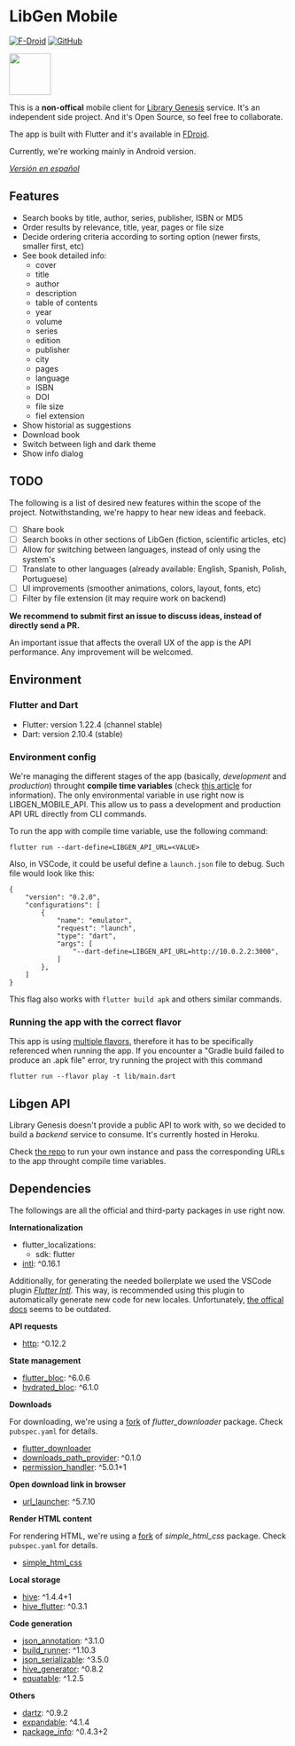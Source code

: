 # LibGen Mobile

[![F-Droid](https://img.shields.io/f-droid/v/com.manuelvargastapia.libgen?color=%231976d2)](https://f-droid.org/packages/com.manuelvargastapia.libgen) [![GitHub](https://img.shields.io/github/license/manuelvargastapia/libgen_mobile_app?color=%2335c202)](https://github.com/manuelvargastapia/libgen_mobile_app/blob/main/LICENSE)

<a href="https://f-droid.org/packages/com.manuelvargastapia.libgen" target="_blank">
<img src="https://fdroid.gitlab.io/artwork/badge/get-it-on.png" height="75">
</a>

This is a **non-offical** mobile client for [Library Genesis](http://gen.lib.rus.ec) service. It's an independent side project. And it's Open Source, so feel free to collaborate.

The app is built with Flutter and it's available in [FDroid](https://f-droid.org).

Currently, we're working mainly in Android version.

[_Versión en español_](README.es.md)

## Features

- Search books by title, author, series, publisher, ISBN or MD5
- Order results by relevance, title, year, pages or file size
- Decide ordering criteria according to sorting option (newer firsts, smaller first, etc)
- See book detailed info:
  - cover
  - title
  - author
  - description
  - table of contents
  - year
  - volume
  - series
  - edition
  - publisher
  - city
  - pages
  - language
  - ISBN
  - DOI
  - file size
  - fiel extension
- Show historial as suggestions
- Download book
- Switch between ligh and dark theme
- Show info dialog

## TODO

The following is a list of desired new features within the scope of the project. Notwithstanding, we're happy to hear new ideas and feeback.

- [ ] Share book
- [ ] Search books in other sections of LibGen (fiction, scientific articles, etc)
- [ ] Allow for switching between languages, instead of only using the system's
- [ ] Translate to other languages (already available: English, Spanish, Polish, Portuguese)
- [ ] UI improvements (smoother animations, colors, layout, fonts, etc)
- [ ] Filter by file extension (it may require work on backend)

**We recommend to submit first an issue to discuss ideas, instead of directly send a PR.**

An important issue that affects the overall UX of the app is the API performance. Any improvement will be welcomed.

## Environment

### Flutter and Dart

- Flutter: version 1.22.4 (channel stable)
- Dart: version 2.10.4 (stable)

### Environment config

We're managing the different stages of the app (basically, _development_ and _production_) throught **compile time variables** (check [this article](https://binary-studio.com/2020/06/23/flutter-3/) for information). The only environmental variable in use right now is LIBGEN_MOBILE_API. This allow us to pass a development and production API URL directly from CLI commands.

To run the app with compile time variable, use the following command:

`flutter run --dart-define=LIBGEN_API_URL=<VALUE>`

Also, in VSCode, it could be useful define a `launch.json` file to debug. Such file would look like this:

```
{
    "version": "0.2.0",
    "configurations": [
        {
            "name": "emulator",
            "request": "launch",
            "type": "dart",
            "args": [
                "--dart-define=LIBGEN_API_URL=http://10.0.2.2:3000",
            ]
        },
    ]
}
```

This flag also works with `flutter build apk` and others similar commands.

### Running the app with the correct flavor

This app is using [multiple flavors](https://github.com/Than-DE/libgen_mobile_app/blob/main/android/app/build.gradle#L51), therefore it has to be specifically referenced when running the app. If you encounter a "Gradle build failed to produce an .apk file" error, try running the project with this command

`flutter run --flavor play -t lib/main.dart`

## Libgen API

Library Genesis doesn't provide a public API to work with, so we decided to build a _backend_ service to consume. It's currently hosted in Heroku.

Check [the repo](https://github.com/manuelvargastapia/libgen_api/tree/master) to run your own instance and pass the corresponding URLs to the app throught compile time variables.

## Dependencies

The followings are all the official and third-party packages in use right now.

**Internationalization**

- flutter_localizations:
  - sdk: flutter
- [intl](https://pub.dev/packages/intl): ^0.16.1

Additionally, for generating the needed boilerplate we used the VSCode plugin [_Flutter Intl_](https://marketplace.visualstudio.com/items?itemName=localizely.flutter-intl). This way, is recommended using this plugin to automatically generate new code for new locales. Unfortunately, [the offical docs](https://flutter.dev/docs/development/accessibility-and-localization/internationalization) seems to be outdated.

**API requests**

- [http](https://pub.dev/packages/http): ^0.12.2

**State management**

- [flutter_bloc](https://pub.dev/packages/flutter_bloc): ^6.0.6
- [hydrated_bloc](https://pub.dev/packages/hydrated_bloc): ^6.1.0

**Downloads**

For downloading, we're using a [fork](https://github.com/manuelvargastapia/flutter_downloader) of _flutter_downloader_ package. Check `pubspec.yaml` for details.

- [flutter_downloader](https://pub.dev/packages/flutter_downloader)
- [downloads_path_provider](https://pub.dev/packages/downloads_path_provider): ^0.1.0
- [permission_handler](https://pub.dev/packages/permission_handler): ^5.0.1+1

**Open download link in browser**

- [url_launcher](https://pub.dev/packages/url_launcher): ^5.7.10

**Render HTML content**

For rendering HTML, we're using a [fork](https://github.com/manuelvargastapia/simple_html_css_flutter) of _simple_html_css_ package. Check `pubspec.yaml` for details.

- [simple_html_css](https://pub.dev/packages/simple_html_css)

**Local storage**

- [hive](https://pub.dev/packages/hive): ^1.4.4+1
- [hive_flutter](https://pub.dev/packages/hive_flutter): ^0.3.1

**Code generation**

- [json_annotation](https://pub.dev/packages/json_annotation): ^3.1.0
- [build_runner](https://pub.dev/packages/build_runner): ^1.10.3
- [json_serializable](https://pub.dev/packages/json_serializable): ^3.5.0
- [hive_generator](https://pub.dev/packages/hive_generator): ^0.8.2
- [equatable](https://pub.dev/packages/equatable): ^1.2.5

**Others**

- [dartz](https://pub.dev/packages/dartz): ^0.9.2
- [expandable](https://pub.dev/packages/expandable): ^4.1.4
- [package_info](https://pub.dev/packages/package_info): ^0.4.3+2
